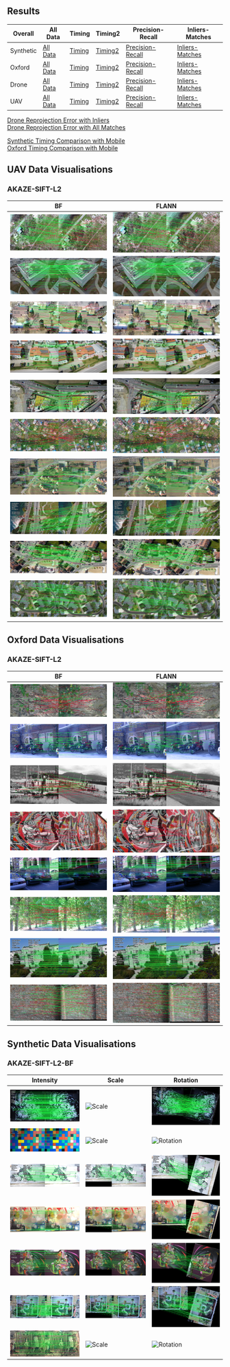 ## Results

|Overall|All Data|Timing|Timing2|Precision-Recall|Inliers-Matches|
|---|---|---|---|---|---|
|Synthetic  | [All Data](https://abbaselmas.github.io/Phd-Evaluation/html/synthetic.html)  | [Timing](https://abbaselmas.github.io/Phd-Evaluation/html/synthetic_timing.html) | [Timing2](https://abbaselmas.github.io/Phd-Evaluation/html/synthetic_timing2.html)   | [Precision-Recall](https://abbaselmas.github.io/Phd-Evaluation/html/synthetic_Precision-Recall.html) | [Inliers-Matches](https://abbaselmas.github.io/Phd-Evaluation/html/synthetic_Inliers-Matches.html)   |
|Oxford     | [All Data](https://abbaselmas.github.io/Phd-Evaluation/html/oxford.html)     | [Timing](https://abbaselmas.github.io/Phd-Evaluation/html/oxford_timing.html)    | [Timing2](https://abbaselmas.github.io/Phd-Evaluation/html/oxford_timing2.html)      | [Precision-Recall](https://abbaselmas.github.io/Phd-Evaluation/html/oxford_Precision-Recall.html)    | [Inliers-Matches](https://abbaselmas.github.io/Phd-Evaluation/html/oxford_Inliers-Matches.html)      |
|Drone      | [All Data](https://abbaselmas.github.io/Phd-Evaluation/html/drone.html)      | [Timing](https://abbaselmas.github.io/Phd-Evaluation/html/drone_timing.html)     | [Timing2](https://abbaselmas.github.io/Phd-Evaluation/html/drone_timing2.html)       | [Precision-Recall](https://abbaselmas.github.io/Phd-Evaluation/html/drone_Precision-Recall.html)     | [Inliers-Matches](https://abbaselmas.github.io/Phd-Evaluation/html/drone_Inliers-Matches.html)       |
|UAV        | [All Data](https://abbaselmas.github.io/Phd-Evaluation/html/uav.html)        | [Timing](https://abbaselmas.github.io/Phd-Evaluation/html/uav_timing.html)       | [Timing2](https://abbaselmas.github.io/Phd-Evaluation/html/uav_timing2.html)         | [Precision-Recall](https://abbaselmas.github.io/Phd-Evaluation/html/uav_Precision-Recall.html)       | [Inliers-Matches](https://abbaselmas.github.io/Phd-Evaluation/html/uav_Inliers-Matches.html)         |

[Drone Reprojection Error with Inliers](https://abbaselmas.github.io/Phd-Evaluation/html/drone_reprojection_error_inliers.html)  
[Drone Reprojection Error with All Matches](https://abbaselmas.github.io/Phd-Evaluation/html/drone_reprojection_error_matches.html)

[Synthetic Timing Comparison with Mobile](https://abbaselmas.github.io/Phd-Evaluation/html/synthetic_timing_mobile.html)  
[Oxford Timing Comparison with Mobile](https://abbaselmas.github.io/Phd-Evaluation/html/oxford_timing_mobile.html)


## UAV Data Visualisations
### AKAZE-SIFT-L2
|BF|FLANN|
|---|---|
|![0_AKAZE_SIFT_L2_BF](/draws/uav/0_AKAZE_SIFT_L2_BF.png)|![0_AKAZE_SIFT_L2_Flann](/draws/uav/0_AKAZE_SIFT_L2_Flann.png)|
|![1_AKAZE_SIFT_L2_BF](/draws/uav/1_AKAZE_SIFT_L2_BF.png)|![1_AKAZE_SIFT_L2_Flann](/draws/uav/1_AKAZE_SIFT_L2_Flann.png)|
|![2_AKAZE_SIFT_L2_BF](/draws/uav/2_AKAZE_SIFT_L2_BF.png)|![2_AKAZE_SIFT_L2_Flann](/draws/uav/2_AKAZE_SIFT_L2_Flann.png)|
|![3_AKAZE_SIFT_L2_BF](/draws/uav/3_AKAZE_SIFT_L2_BF.png)|![3_AKAZE_SIFT_L2_Flann](/draws/uav/3_AKAZE_SIFT_L2_Flann.png)|
|![4_AKAZE_SIFT_L2_BF](/draws/uav/4_AKAZE_SIFT_L2_BF.png)|![4_AKAZE_SIFT_L2_Flann](/draws/uav/4_AKAZE_SIFT_L2_Flann.png)|
|![5_AKAZE_SIFT_L2_BF](/draws/uav/5_AKAZE_SIFT_L2_BF.png)|![5_AKAZE_SIFT_L2_Flann](/draws/uav/5_AKAZE_SIFT_L2_Flann.png)|
|![6_AKAZE_SIFT_L2_BF](/draws/uav/6_AKAZE_SIFT_L2_BF.png)|![6_AKAZE_SIFT_L2_Flann](/draws/uav/6_AKAZE_SIFT_L2_Flann.png)|
|![7_AKAZE_SIFT_L2_BF](/draws/uav/7_AKAZE_SIFT_L2_BF.png)|![7_AKAZE_SIFT_L2_Flann](/draws/uav/7_AKAZE_SIFT_L2_Flann.png)|
|![8_AKAZE_SIFT_L2_BF](/draws/uav/8_AKAZE_SIFT_L2_BF.png)|![8_AKAZE_SIFT_L2_Flann](/draws/uav/8_AKAZE_SIFT_L2_Flann.png)|
|![9_AKAZE_SIFT_L2_BF](/draws/uav/9_AKAZE_SIFT_L2_BF.png)|![9_AKAZE_SIFT_L2_Flann](/draws/uav/9_AKAZE_SIFT_L2_Flann.png)|

## Oxford Data Visualisations
### AKAZE-SIFT-L2
|BF|FLANN|
|---|---|
|![3_AKAZE_SIFT_L2_BF](/draws/bark/3_AKAZE_SIFT_L2_BF.png)   |![3_AKAZE_SIFT_L2_Flann](/draws/bark/3_AKAZE_SIFT_L2_Flann.png)  |
|![3_AKAZE_SIFT_L2_BF](/draws/bikes/3_AKAZE_SIFT_L2_BF.png)  |![3_AKAZE_SIFT_L2_Flann](/draws/bikes/3_AKAZE_SIFT_L2_Flann.png) |
|![3_AKAZE_SIFT_L2_BF](/draws/boat/3_AKAZE_SIFT_L2_BF.png)   |![3_AKAZE_SIFT_L2_Flann](/draws/boat/3_AKAZE_SIFT_L2_Flann.png)  |
|![3_AKAZE_SIFT_L2_BF](/draws/graf/3_AKAZE_SIFT_L2_BF.png)   |![3_AKAZE_SIFT_L2_Flann](/draws/graf/3_AKAZE_SIFT_L2_Flann.png)  |
|![3_AKAZE_SIFT_L2_BF](/draws/leuven/3_AKAZE_SIFT_L2_BF.png) |![3_AKAZE_SIFT_L2_Flann](/draws/leuven/3_AKAZE_SIFT_L2_Flann.png)|
|![3_AKAZE_SIFT_L2_BF](/draws/trees/3_AKAZE_SIFT_L2_BF.png)  |![3_AKAZE_SIFT_L2_Flann](/draws/trees/3_AKAZE_SIFT_L2_Flann.png) |
|![3_AKAZE_SIFT_L2_BF](/draws/ubc/3_AKAZE_SIFT_L2_BF.png)    |![3_AKAZE_SIFT_L2_Flann](/draws/ubc/3_AKAZE_SIFT_L2_Flann.png)   |
|![3_AKAZE_SIFT_L2_BF](/draws/wall/3_AKAZE_SIFT_L2_BF.png)   |![3_AKAZE_SIFT_L2_Flann](/draws/wall/3_AKAZE_SIFT_L2_Flann.png)  |

## Synthetic Data Visualisations
### AKAZE-SIFT-L2-BF

|Intensity|Scale|Rotation|
|---|---|---|
|![Intensity](/draws/intensity/bird_7_AKAZE_SIFT_L2_BF.png)         |![Scale](/draws/scale/bird_4_AKAZE_SIFT_L2_BF.png)         |![Rotation](/draws/rot/bird_4_AKAZE_SIFT_L2_BF.png)        |
|![Intensity](/draws/intensity/colors_7_AKAZE_SIFT_L2_BF.png)       |![Scale](/draws/scale/colors_4_AKAZE_SIFT_L2_BF.png)       |![Rotation](/draws/rot/colors_4_AKAZE_SIFT_L2_BF.png)      |
|![Intensity](/draws/intensity/dogman_7_AKAZE_SIFT_L2_BF.png)       |![Scale](/draws/scale/dogman_4_AKAZE_SIFT_L2_BF.png)       |![Rotation](/draws/rot/dogman_4_AKAZE_SIFT_L2_BF.png)      |
|![Intensity](/draws/intensity/tempera_7_AKAZE_SIFT_L2_BF.png)      |![Scale](/draws/scale/tempera_4_AKAZE_SIFT_L2_BF.png)      |![Rotation](/draws/rot/tempera_4_AKAZE_SIFT_L2_BF.png)     |
|![Intensity](/draws/intensity/woman_7_AKAZE_SIFT_L2_BF.png)        |![Scale](/draws/scale/woman_4_AKAZE_SIFT_L2_BF.png)        |![Rotation](/draws/rot/woman_4_AKAZE_SIFT_L2_BF.png)       |
|![Intensity](/draws/intensity/wormhole_7_AKAZE_SIFT_L2_BF.png)     |![Scale](/draws/scale/wormhole_4_AKAZE_SIFT_L2_BF.png)     |![Rotation](/draws/rot/wormhole_4_AKAZE_SIFT_L2_BF.png)    |
|![Intensity](/draws/intensity/yard_7_AKAZE_SIFT_L2_BF.png)         |![Scale](/draws/scale/yard_4_AKAZE_SIFT_L2_BF.png)         |![Rotation](/draws/rot/yard_4_AKAZE_SIFT_L2_BF.png)        |
